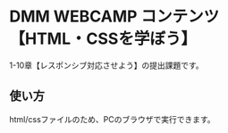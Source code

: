 # DMM WEBCAMP コンテンツ【HTML・CSSを学ぼう】
1-10章【レスポンシブ対応させよう】の提出課題です。
## 使い方
html/cssファイルのため、PCのブラウザで実行できます。